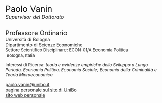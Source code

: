 <div class="indented" style="display: inline-block;"> <p> <span style="font-size: 20pt; color: var(--global-theme-color);"> Paolo Vanin </span> <br> <span style="font-size: 12pt; color: var(--global-theme-color);"> <i>Supervisor del Dottorato</i> </span> </p> </div>

<span class="indented" style="font-size: 15pt;"> Professore Ordinario </span> <br> <span class="indented"> Università di Bologna </span> <br> <span class="indented"> Dipartimento di Scienze Economiche </span> <br> <span class="indented" style="font-size: 10pt; display: inline-block;"> Settore Scientifico Disciplinare: ECON-01/A Economia Politica </span> <br> <span class="indented" style="font-size: 10pt;"> <i class="fa-solid fa-location-dot"></i> &nbsp;Bologna, Italia</span>

<p class="indented" style="font-size: 10pt;"> Interessi di Ricerca: <i> teoria e evidenze empiriche dello Sviluppo a Lungo Periodo, Economia Politica, Economia Sociale, Economia della Criminalità e Teoria Microeconomica </i></p>

<div class="icon-link indented">
  <i class="fa-solid fa-envelope fa-fw"></i>
  <a href="mailto:paolo.vanin@unibo.it">paolo.vanin@unibo.it</a>
</div>

<div class="icon-link indented">
  <i class="fa-solid fa-building-columns fa-fw"></i>
  <a href="https://www.unibo.it/sitoweb/paolo.vanin/">pagina personale sul sito di UniBo</a>
</div>

<div class="icon-link indented">
  <i class="fa-solid fa-globe fa-fw"></i>
  <a href="https://sites.google.com/site/paolovanin/">sito web personale</a>
</div>
